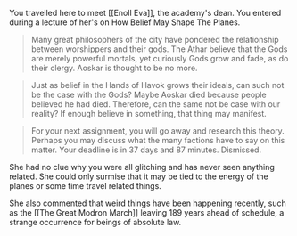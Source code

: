 You travelled here to meet [[Enoll Eva]], the academy's dean. You entered during a lecture of her's on How Belief May Shape The Planes.

> Many great philosophers of the city have pondered the relationship between worshippers and their gods. The Athar believe that the Gods are merely powerful mortals, yet curiously Gods grow and fade, as do their clergy. Aoskar is thought to be no more.

> Just as belief in the Hands of Havok grows their ideals, can such not be the case with the Gods? Maybe Aoskar died because people believed he had died. Therefore, can the same not be case with our reality? If enough believe in something, that thing may manifest.

> For your next assignment, you will go away and research this theory. Perhaps you may discuss what the many factions have to say on this matter. Your deadline is in 37 days and 87 minutes. Dismissed.

She had no clue why you were all glitching and has never seen anything related. She could only surmise that it may be tied to the energy of the planes or some time travel related things.

She also commented that weird things have been happening recently, such as the [[The Great Modron March]] leaving 189 years ahead of schedule, a strange occurrence for beings of absolute law.